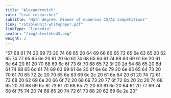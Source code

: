 ```yaml
---
title: "Alexandrovich"
role: "Lead researcher"
subtitle: "Math degree. Winner of numerous CS/AI competitions"
link: "/StableUnit-whitepaper.pdf"
linkType: "linkedin"
avatar: "/img/alexlebed3.png"
weight: 3
---
```


“57 68 61 74 20 69 73 20 74 68 65 20 64 69 66 66 65 72 65 6e 63 65 20 62 65 74 77 65 65 6e 20 61 20 6d 61 74 68 65 6d 61 74 69 63 69 61 6e 20 61 6e 64 20 61 20 70 68 69 6c 6f 73 6f 70 68 65 72 3f 20 2d 54 68 65 20 6d 61 74 68 65 6d 61 74 69 63 69 61 6e 20 6f 6e 6c 79 20 6e 65 65 64 73 20 70 61 70 65 72 2c 20 70 65 6e 63 69 6c 2c 20 61 6e 64 20 61 20 74 72 61 73 68 20 62 69 6e 20 66 6f 72 20 68 69 73 20 77 6f 72 6b 20 2d 20 74 68 65 20 70 68 69 6c 6f 73 6f 70 68 65 72 20 63 61 6e 20 64 6f 20 77 69 74 68 6f 75 74 20 74 68 65 20 74 72 61 73 68 20 62 69 6e 2e 20”
